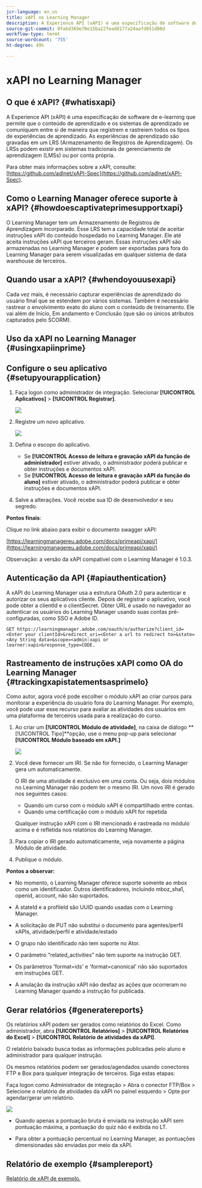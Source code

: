 ```yaml
---
jcr-language: en_us
title: xAPI no Learning Manager
description: A Experience API (xAPI) é uma especificação de software de e-learning que permite que o conteúdo de aprendizado e os sistemas de aprendizado se comuniquem entre si de maneira que registrem e rastreiem todos os tipos de experiências de aprendizado.
source-git-commit: 0fabd369e70e15ba22fead0177a24aafd851d88d
workflow-type: tm+mt
source-wordcount: '755'
ht-degree: 49%

---
```




# xAPI no Learning Manager

## O que é xAPI? {#whatisxapi}

A Experience API (xAPI) é uma especificação de software de e-learning que permite que o conteúdo de aprendizado e os sistemas de aprendizado se comuniquem entre si de maneira que registrem e rastreiem todos os tipos de experiências de aprendizado. As experiências de aprendizado são gravadas em um LRS (Armazenamento de Registros de Aprendizagem). Os LRSs podem existir em sistemas tradicionais de gerenciamento de aprendizagem (LMSs) ou por conta própria.

Para obter mais informações sobre a xAPI, consulte:  [https://github.com/adlnet/xAPI-Spec](https://github.com/adlnet/xAPI-Spec).

## Como o Learning Manager oferece suporte à xAPI? {#howdoescaptivateprimesupportxapi}

O Learning Manager tem um Armazenamento de Registros de Aprendizagem incorparado. Esse LRS tem a capacidade total de aceitar instruções xAPI do conteúdo hospedado no Learning Manager. Ele até aceita instruções xAPI que terceiros geram. Essas instruções xAPI são armazenadas no Learning Manager e podem ser exportadas para fora do Learning Manager para serem visualizadas em qualquer sistema de data warehouse de terceiros.

## Quando usar a xAPI? {#whendoyouusexapi}

Cada vez mais, é necessário capturar experiências de aprendizado do usuário final que se estendem por vários sistemas.  Também é necessário rastrear o envolvimento exato do aluno com o conteúdo de treinamento. Ele vai além de Início, Em andamento e Conclusão (que são os únicos atributos capturados pelo SCORM).

## Uso da xAPI no Learning Manager {#usingxapiinprime}

## Configure o seu aplicativo {#setupyourapplication}

1. Faça logon como administrador de integração. Selecionar **[!UICONTROL Aplicativos]** > **[!UICONTROL Registrar]**.

   ![](assets/appregistration.png)

1. Registre um novo aplicativo.

   ![](assets/appregistration.png)

1. Defina o escopo do aplicativo.

   * Se **[!UICONTROL Acesso de leitura e gravação xAPI da função de administrador]** estiver ativado, o administrador poderá publicar e obter instruções e documentos xAPI.
   * Se **[!UICONTROL Acesso de leitura e gravação xAPI da função do aluno]** estiver ativado, o administrador poderá publicar e obter instruções e documentos xAPI.

1. Salve a alterações. Você recebe sua ID de desenvolvedor e seu segredo.

**Pontos finais**:

Clique no link abaixo para exibir o documento swagger xAPI:

[https://learningmanagereu.adobe.com/docs/primeapi/xapi/](https://learningmanagereu.adobe.com/docs/primeapi/xapi/)

Observação: a versão da xAPI compatível com o Learning Manager é 1.0.3.

## Autenticação da API {#apiauthentication}

A xAPI do Learning Manager usa a estrutura OAuth 2.0 para autenticar e autorizar os seus aplicativos cliente. Depois de registrar o aplicativo, você pode obter a clientId e o clientSecret. Obter URL é usado no navegador ao autenticar os usuários do Learning Manager usando suas contas pré-configuradas, como SSO e Adobe ID.

```
GET https://learningmanager.adobe.com/oauth/o/authorize?client_id=<Enter your clientId>&redirect_uri=<Enter a url to redirect to>&state=<Any String data>&scope=<admin:xapi or learner:xapi>&response_type=CODE.
```

## Rastreamento de instruções xAPI como OA do Learning Manager {#trackingxapistatementsasprimelo}

Como autor, agora você pode escolher o módulo xAPI ao criar cursos para monitorar a experiência do usuário fora do Learning Manager. Por exemplo, você pode usar esse recurso para avaliar as atividades dos usuários em uma plataforma de terceiros usada para a realização do curso.

1. Ao criar um **[!UICONTROL Módulo de atividade]**, na caixa de diálogo **[!UICONTROL Tipo]**opção, use o menu pop-up para selecionar  **[!UICONTROL Módulo baseado em xAPI.]**

   ![](assets/xapimodulecreation.png)

1. Você deve fornecer um IRI. Se não for fornecido, o Learning Manager gera um automaticamente.

   O IRI de uma atividade é exclusivo em uma conta. Ou seja, dois módulos no Learning Manager não podem ter o mesmo IRI. Um novo IRI é gerado nos seguintes casos:

   * Quando um curso com o módulo xAPI é compartilhado entre contas.
   * Quando uma certificação com o módulo xAPI for repetida



   Qualquer instrução xAPI com o IRI mencionado é rastreada no módulo acima e é refletida nos relatórios do Learning Manager.

1. Para copiar o IRI gerado automaticamente, veja novamente a página Módulo de atividade.
1. Publique o módulo.

**Pontos a observar:**

* No momento, o Learning Manager oferece suporte somente ao mbox como um identificador. Outros identificadores, incluindo mboz_sha1, openid, account, não são suportados.

* A stateId e a profileId são UUID quando usadas com o Learning Manager.
* A solicitação de PUT não substitui o documento para agentes/perfil xAPIs, atividade/perfil e atividade/estado
* O grupo não identificado não tem suporte no Ator.
* O parâmetro “related_activities” não tem suporte na instrução GET.
* Os parâmetros &#39;format=ids&#39; e &#39;format=canonical&#39; não são suportados em instruções GET.
* A anulação da instrução xAPI não desfaz as ações que ocorreram no Learning Manager quando a instrução foi publicada.

## Gerar relatórios {#generatereports}

Os relatórios xAPI podem ser gerados como relatórios do Excel. Como administrador, abra **[!UICONTROL Relatórios]** > **[!UICONTROL Relatórios do Excel]** > **[!UICONTROL Relatório de atividades da xAPI]**.

O relatório baixado busca todas as informações publicadas pelo aluno e administrador para qualquer instrução.

Os mesmos relatórios podem ser gerados/agendados usando conectores FTP e Box para qualquer integração de terceiros. Siga estas etapas:

Faça logon como Administrador de integração > Abra o conector FTP/Box > Selecione o relatório de atividades da xAPI no painel esquerdo > Opte por agendar/gerar um relatório.

![](assets/xapischedule.png)

* Quando apenas a pontuação bruta é enviada na instrução xAPI sem pontuação máxima, a pontuação do quiz não é exibida no LT.

* Para obter a pontuação percentual no Learning Manager, as pontuações dimensionadas são enviadas por meio da xAPI.

## Relatório de exemplo {#samplereport}

[Relatório de xAPI de exemplo.](assets/xapireport8842560559890766717csv.zip)

